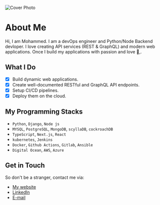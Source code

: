 ![Cover Photo](https://unsplash.com/photos/worms-eye-view-photography-of-ceiling-LqKhnDzSF-8)
# About Me

Hi, I am Mohammed. I am a devOps engineer and Python/Node Backend devloper. I love creating API services (REST & GraphQL) and modern web applications. Once I build my applications with passion and love :green_heart:,.

## What I Do
- [x] Build dynamic web applications.
- [x] Create well-documented RESTful and GraphQL API endpoints.
- [x] Setup CI/CD pipelines.
- [x] Deploy them on the cloud.

## My Programming Stacks
* `Python`, `Django`, `Node js`
* `MYSQL`, `PostgreSQL`, `MongoDB`, `scyllaDB`, `cockroachDB`
* `TypeScript`, `Next.js`, `React`
* `kubernetes`, `Jenkins`
* `Docker`, `Github Actions`, `Gitlab`, `Ansible` 
* `Digital Ocean`, `AWS`, `Azure`

##  Get in Touch
So don't be a stranger, contact me via:
* [My website](https://www.devops-guardian.dev)
* [LinkedIn](https://www.linkedin.com/in/mohammedamin-muktar/)
* [E-mail](mailto:aminmuktar41@gmail.com)





